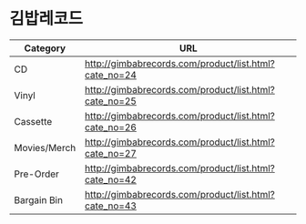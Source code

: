 # 김밥레코드

| Category     | URL                                                    |
| ------------ | ------------------------------------------------------ |
| CD           | http://gimbabrecords.com/product/list.html?cate_no=24 |
| Vinyl        | http://gimbabrecords.com/product/list.html?cate_no=25 |
| Cassette     | http://gimbabrecords.com/product/list.html?cate_no=26 |
| Movies/Merch | http://gimbabrecords.com/product/list.html?cate_no=27 |
| Pre-Order    | http://gimbabrecords.com/product/list.html?cate_no=42 |
| Bargain Bin  | http://gimbabrecords.com/product/list.html?cate_no=43 |
